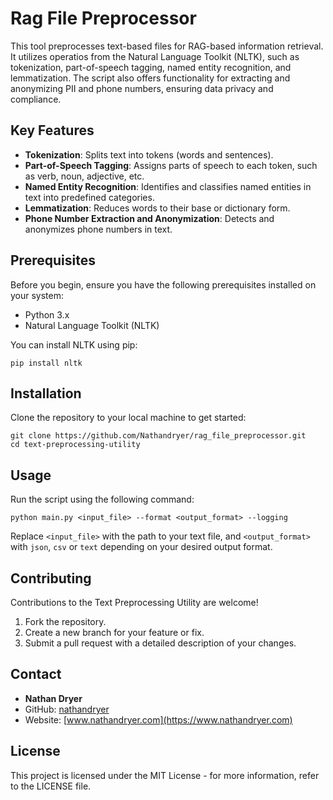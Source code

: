 # Rag File Preprocessor

This tool preprocesses text-based files for RAG-based information retrieval. It utilizes operatios from the Natural Language Toolkit (NLTK), such as tokenization, part-of-speech tagging, named entity recognition, and lemmatization. The script also offers functionality for extracting and anonymizing PII and phone numbers, ensuring data privacy and compliance.

## Key Features

- **Tokenization**: Splits text into tokens (words and sentences).
- **Part-of-Speech Tagging**: Assigns parts of speech to each token, such as verb, noun, adjective, etc.
- **Named Entity Recognition**: Identifies and classifies named entities in text into predefined categories.
- **Lemmatization**: Reduces words to their base or dictionary form.
- **Phone Number Extraction and Anonymization**: Detects and anonymizes phone numbers in text.

## Prerequisites

Before you begin, ensure you have the following prerequisites installed on your system:

- Python 3.x
- Natural Language Toolkit (NLTK)

You can install NLTK using pip: 

```
pip install nltk
```

## Installation

Clone the repository to your local machine to get started:

```
git clone https://github.com/Nathandryer/rag_file_preprocessor.git
cd text-preprocessing-utility
```

## Usage

Run the script using the following command:

```
python main.py <input_file> --format <output_format> --logging
```

Replace `<input_file>` with the path to your text file, and `<output_format>` with `json`, `csv` or `text` depending on your desired output format.

## Contributing

Contributions to the Text Preprocessing Utility are welcome!

1. Fork the repository.  
2. Create a new branch for your feature or fix.
3. Submit a pull request with a detailed description of your changes.

## Contact  

- **Nathan Dryer**
- GitHub: [nathandryer](https://github.com/nathandryer)
- Website: [www.nathandryer.com](https://www.nathandryer.com)  

## License

This project is licensed under the MIT License - for more information, refer to the LICENSE file.
